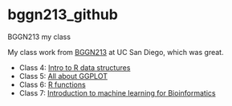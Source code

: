 # bggn213_github
BGGN213 my class 

My class work from [BGGN213](https://bioboot.github.io/bggn213_F24/) at UC San Diego, which was great. 


- Class 4: [Intro to R data structures]()
- Class 5: [All about GGPLOT](https://github.com/juanmatzdi/bggn213_github/blob/main/Class05/Class05.qmd)
- Class 6: [R functions](https://github.com/juanmatzdi/bggn213_github/blob/main/Class06/Class06.qmd)
- Class 7: [Introduction to machine learning for Bioinformatics]()
